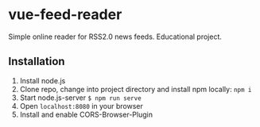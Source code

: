 # vue-feed-reader

Simple online reader for RSS2.0 news feeds. Educational project.

## Installation
1. Install node.js
2. Clone repo, change into project directory and install npm locally: `npm i`
3. Start node.js-server `$ npm run serve`  
4. Open `localhost:8080` in your browser
5. Install and enable CORS-Browser-Plugin

